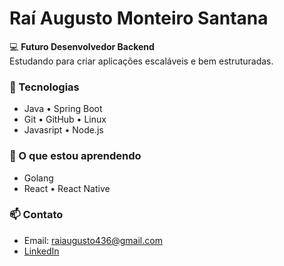 # Raí Augusto Monteiro Santana

💻 **Futuro Desenvolvedor Backend**  
Estudando para criar aplicações escaláveis e bem estruturadas.

### 🚀 Tecnologias
- Java • Spring Boot
- Git • GitHub • Linux
- Javasript • Node.js




### 🌱 O que estou aprendendo
- Golang
- React • React Native


### 📫 Contato
- Email: raiaugusto436@gmail.com
- [LinkedIn](www.linkedin.com/in/raíaugust0)
